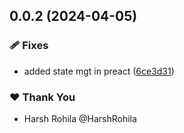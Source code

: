 ## 0.0.2 (2024-04-05)


### 🩹 Fixes

- added state mgt in preact ([6ce3d31](https://github.com/HarshRohila/rx-state-utils/commit/6ce3d31))

### ❤️  Thank You

- Harsh Rohila @HarshRohila